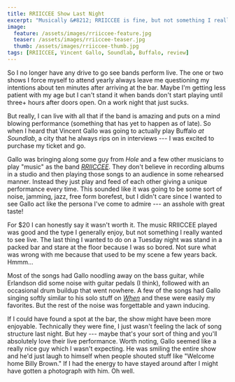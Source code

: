 ```yaml
---
title: RRIICCEE Show Last Night
excerpt: "Musically &#8212; RRIICCEE is fine, but not something I really want to see live again."
image: 
  feature: /assets/images/rriiccee-feature.jpg
  teaser: /assets/images/rriiccee-teaser.jpg
  thumb: /assets/images/rriiccee-thumb.jpg
tags: [RRIICCEE, Vincent Gallo, Soundlab, Buffalo, review]
---
```


So I no longer have any drive to go see bands perform live. The one or two shows I force myself to attend yearly always leave me questioning my intentions about ten minutes after arriving at the bar. Maybe I'm getting less patient with my age but I can't stand it when bands don't start playing until three+ hours after doors open. On a work night that just sucks.

But really, I can live with all that if the band is amazing and puts on a mind blowing performance (something that has yet to happen as of late). So when I heard that Vincent Gallo was going to actually play Buffalo *at Soundlab*, a city that he always rips on in interviews --- I was excited to purchase my ticket and go.

Gallo was bringing along some guy from *Hole* and a few other musicians to play "music" as the band [*RRIICCEE*](http://www.rriiccee.com/). They don't believe in recording albums in a studio and then playing those songs to an audience in some rehearsed manner. Instead they just play and feed of each other giving a unique performance every time. This sounded like it was going to be some sort of noise, jamming, jazz, free form borefest, but I didn't care since I wanted to see Gallo act like the persona I've come to admire --- an asshole with great taste!

For $20 I can honestly say it wasn't worth it. The music RRIICCEE played was good and the type I generally enjoy, but not something I really wanted to see live. The last thing I wanted to do on a Tuesday night was stand in a packed bar and stare at the floor because I was so bored. Not sure what was wrong with me because that used to be my scene a few years back. Hmmm…

Most of the songs had Gallo noodling away on the bass guitar, while Erlandson did some noise with guitar pedals (I think), followed with an occasional drum buildup that went nowhere. A few of the songs had Gallo singing softly similar to his solo stuff on [*When*](http://vincentgallo.com/music/discography/when.html) and these were easily my favorites. But the rest of the noise was forgettable and yawn inducing.

If I could have found a spot at the bar, the show might have been more enjoyable. Technically they were fine, I just wasn't feeling the lack of song structure last night. But hey --- maybe that's your sort of thing and you'll absolutely love their live performance. Worth noting, Gallo seemed like a really nice guy which I wasn't expecting. He was smiling the entire show and he'd just laugh to himself when people shouted stuff like "Welcome home Billy Brown." If I had the energy to have stayed around after I might have gotten a photograph with him. Oh well.
